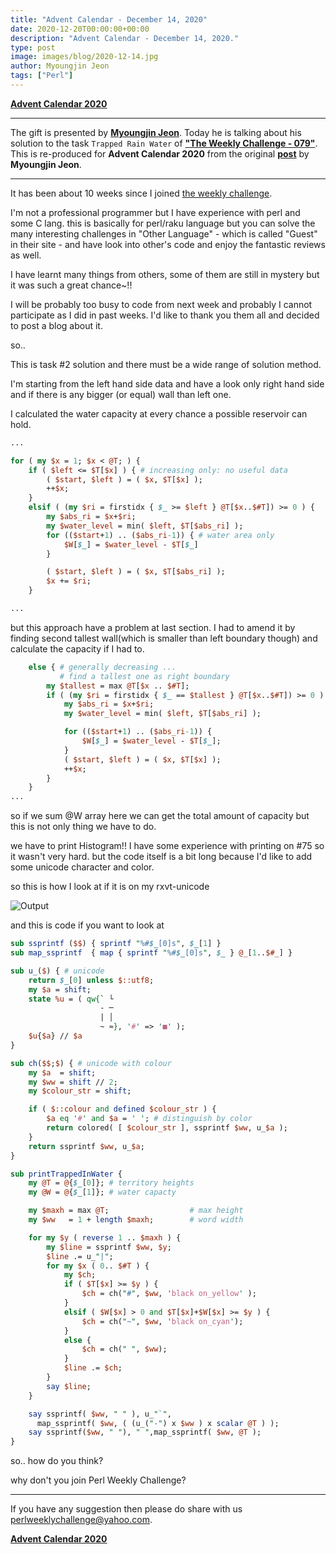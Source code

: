 ```yaml
---
title: "Advent Calendar - December 14, 2020"
date: 2020-12-20T00:00:00+00:00
description: "Advent Calendar - December 14, 2020."
type: post
image: images/blog/2020-12-14.jpg
author: Myoungjin Jeon
tags: ["Perl"]
---
```


[**Advent Calendar 2020**](/blog/advent-calendar-2020)
***

The gift is presented by [**Myoungjin Jeon**](/blog/meet-the-champion-2020-09). Today he is talking about his solution to the task `Trapped Rain Water` of **["The Weekly Challenge - 079"](/blog/perl-weekly-challenge-079)**. This is re-produced for **Advent Calendar 2020** from the original [**post**](https://dev.to/jeongoon/the-perl-weekly-challenge-079-9ij) by **Myoungjin Jeon**.

***

It has been about 10 weeks since I joined [the weekly challenge](https://theweeklychallenge.org/).

I'm not a professional programmer but I have experience with perl and some C lang. this is basically for perl/raku language but you can solve the many interesting challenges in "Other Language" - which is called "Guest" in their site - and have look into other's code and enjoy the fantastic reviews as well.

I have learnt many things from others, some of them are still in mystery but it was such a great chance~!!

I will be probably too busy to code from next week and probably I cannot participate as I did in past weeks. I'd like to thank you them all and decided to post a blog about it.

so..

This is task #2 solution and there must be a wide range of solution method.

I'm starting from the left hand side data and have a look only right hand side and if there is any bigger (or equal) wall than left one.

I calculated the water capacity at every chance a possible reservoir can hold.

```perl
...

for ( my $x = 1; $x < @T; ) {
    if ( $left <= $T[$x] ) { # increasing only: no useful data
        ( $start, $left ) = ( $x, $T[$x] );
        ++$x;
    }
    elsif ( (my $ri = firstidx { $_ >= $left } @T[$x..$#T]) >= 0 ) {
        my $abs_ri = $x+$ri;
        my $water_level = min( $left, $T[$abs_ri] );
        for (($start+1) .. ($abs_ri-1)) { # water area only
            $W[$_] = $water_level - $T[$_]
        }

        ( $start, $left ) = ( $x, $T[$abs_ri] );
        $x += $ri;
    }

...
```

but this approach have a problem at last section. I had to amend it by finding second tallest wall(which is smaller than left boundary though) and calculate the capacity if I had to.

```perl
    else { # generally decreasing ...
           # find a tallest one as right boundary
        my $tallest = max @T[$x .. $#T];
        if ( (my $ri = firstidx { $_ == $tallest } @T[$x..$#T]) >= 0 ) {
            my $abs_ri = $x+$ri;
            my $water_level = min( $left, $T[$abs_ri] );

            for (($start+1) .. ($abs_ri-1)) {
                $W[$_] = $water_level - $T[$_];
            }
            ( $start, $left ) = ( $x, $T[$x] );
            ++$x;
        }
    }
...
```

so if we sum @W array here we can get the total amount of capacity
but this is not only thing we have to do.

we have to print Histogram!! I have some experience with printing on #75 so it wasn't very hard. but the code itself is a bit long
because I'd like to add some unicode character and color.

so this is how I look at if it is on my rxvt-unicode

![Output](/images/blog/ch-79-02.png)

and this is code if you want to look at

```perl
sub ssprintf ($$) { sprintf "%#$_[0]s", $_[1] }
sub map_ssprintf  { map { sprintf "%#$_[0]s", $_ } @_[1..$#_] }

sub u_($) { # unicode
    return $_[0] unless $::utf8;
    my $a = shift;
    state %u = ( qw{` └
                    - ─
                    | │
                    ~ ≈}, '#' => '■' );
    $u{$a} // $a
}

sub ch($$;$) { # unicode with colour
    my $a  = shift;
    my $ww = shift // 2;
    my $colour_str = shift;

    if ( $::colour and defined $colour_str ) {
        $a eq '#' and $a = ' '; # distinguish by color
        return colored( [ $colour_str ], ssprintf $ww, u_$a );
    }
    return ssprintf $ww, u_$a;
}

sub printTrappedInWater {
    my @T = @{$_[0]}; # territory heights
    my @W = @{$_[1]}; # water capacty

    my $maxh = max @T;                  # max height
    my $ww   = 1 + length $maxh;        # word width

    for my $y ( reverse 1 .. $maxh ) {
        my $line = ssprintf $ww, $y;
        $line .= u_"|";
        for my $x ( 0.. $#T ) {
            my $ch;
            if ( $T[$x] >= $y ) {
                $ch = ch("#", $ww, 'black on_yellow' );
            }
            elsif ( $W[$x] > 0 and $T[$x]+$W[$x] >= $y ) {
                $ch = ch("~", $ww, 'black on_cyan');
            }
            else {
                $ch = ch(" ", $ww);
            }
            $line .= $ch;
        }
        say $line;
    }

    say ssprintf( $ww, " " ), u_"`",
      map_ssprintf( $ww, ( (u_("-") x $ww ) x scalar @T ) );
    say ssprintf($ww, " "), " ",map_ssprintf( $ww, @T );
}
```

so.. how do you think?

why don't you join Perl Weekly Challenge?

***

If you have any suggestion then please do share with us <perlweeklychallenge@yahoo.com>.

[**Advent Calendar 2020**](/blog/advent-calendar-2020)
